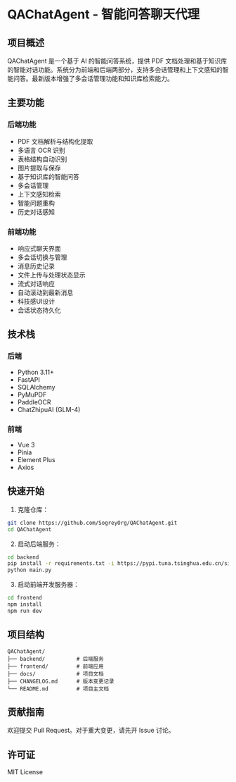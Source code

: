 # QAChatAgent - 智能问答聊天代理

## 项目概述

QAChatAgent 是一个基于 AI 的智能问答系统，提供 PDF 文档处理和基于知识库的智能对话功能。系统分为前端和后端两部分，支持多会话管理和上下文感知的智能问答。最新版本增强了多会话管理功能和知识库检索能力。

## 主要功能

### 后端功能
- PDF 文档解析与结构化提取
- 多语言 OCR 识别
- 表格结构自动识别
- 图片提取与保存
- 基于知识库的智能问答
- 多会话管理
- 上下文感知检索
- 智能问题重构
- 历史对话感知

### 前端功能
- 响应式聊天界面
- 多会话切换与管理
- 消息历史记录
- 文件上传与处理状态显示
- 流式对话响应
- 自动滚动到最新消息
- 科技感UI设计
- 会话状态持久化

## 技术栈

### 后端
- Python 3.11+
- FastAPI
- SQLAlchemy
- PyMuPDF
- PaddleOCR
- ChatZhipuAI (GLM-4)

### 前端
- Vue 3
- Pinia
- Element Plus
- Axios

## 快速开始

1. 克隆仓库：
```bash
git clone https://github.com/SogreyOrg/QAChatAgent.git
cd QAChatAgent
```

2. 启动后端服务：
```bash
cd backend
pip install -r requirements.txt -i https://pypi.tuna.tsinghua.edu.cn/simple
python main.py
```

3. 启动前端开发服务器：
```bash
cd frontend
npm install
npm run dev
```

## 项目结构

```
QAChatAgent/
├── backend/          # 后端服务
├── frontend/         # 前端应用
├── docs/             # 项目文档
├── CHANGELOG.md      # 版本变更记录
└── README.md         # 项目主文档
```

## 贡献指南

欢迎提交 Pull Request。对于重大变更，请先开 Issue 讨论。

## 许可证

MIT License